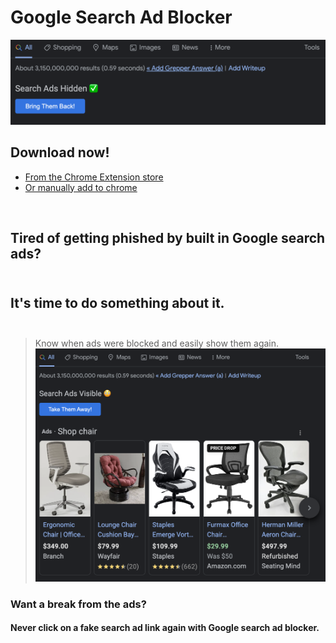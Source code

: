 # Google Search Ad Blocker

![ad hidden image](./assets/ad-hidden.png)

## Download now!
* [From the Chrome Extension store](https://www.github.com)
* [Or manually add to chrome](https://www.cnet.com/tech/services-and-software/how-to-install-chrome-extensions-manually/)

<br>

## Tired of getting phished by built in Google search ads? <br><br>

## It's time to do something about it. <br><br>

> Know when ads were blocked and easily show them again.
![ad visible image](./assets/ad-visible.png)

### Want a break from the ads?
#### **Never click on a fake search ad link again with Google search ad blocker.**
